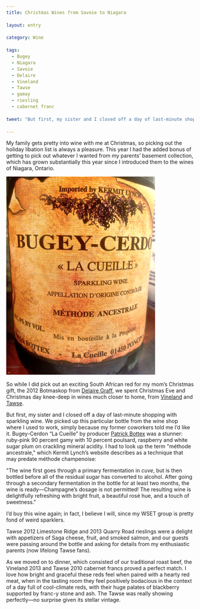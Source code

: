 ```yaml
---
title: Christmas Wines from Savoie to Niagara

layout: entry

category: Wine

tags:
  - Bugey
  - Niagara
  - Savoie
  - Delaire
  - Vineland
  - Tawse
  - gamay
  - riesling
  - cabernet franc

tweet: "But first, my sister and I closed off a day of last-minute shopping with sparkling wine."

---
```


My family gets pretty into wine with me at Christmas, so picking out the holiday libation list is always a pleasure. This year I had the added bonus of getting to pick out whatever I wanted from my parents’ basement collection, which has grown substantially this year since I introduced them to the wines of Niagara, Ontario. 

![Bugey-Cerdon wine label](/photos/bugey.jpg "Bugey-Cerdon sparkling wine label")

So while I did pick out an exciting South African red for my mom’s Christmas gift, the 2012 Botmaskop from [Delaire Graff](http://www.delaire.co.za), we spent Christmas Eve and Christmas day knee-deep in wines much closer to home, from [Vineland](http://vineland.com) and [Tawse](http://www.tawsewinery.ca). 

But first, my sister and I closed off a day of last-minute shopping with sparkling wine. We picked up this particular bottle from the wine shop where I used to work, simply because my former coworkers told me I’d like it. Bugey-Cerdon “La Cueille” by producer [Patrick Bottex](http://kermitlynch.com/our-wines/patrick-bottex/) was a stunner: ruby-pink 90 percent gamy with 10 percent poulsard, raspberry and white sugar plum on crackling mineral acidity.  I had to look up the term "méthode ancestrale," which Kermit Lynch’s website describes as a technique that may predate méthode champenoise: 

"The wine first goes through a primary fermentation in *cuve*, but is then bottled before all of the residual sugar has converted to alcohol. After going through a secondary fermentation in the bottle for at least two months, the wine is ready––Champagne’s dosage is not permitted! The resulting wine is delightfully refreshing with bright fruit, a beautiful rosé hue, and a touch of sweetness."

I’d buy this wine again; in fact, I believe I will, since my WSET group is pretty fond of weird sparklers.

Tawse 2012 Limestone Ridge and 2013 Quarry Road rieslings were a delight with appetizers of Saga cheese, fruit, and smoked salmon, and our guests were passing around the bottle and asking for details from my enthusiastic parents (now lifelong Tawse fans). 

As we moved on to dinner, which consisted of our traditional roast beef, the Vineland 2013 and Tawse 2010 cabernet francs proved a perfect match. I love how bright and graceful these reds feel when paired with a hearty red meat, when in the tasting room they feel positively bodacious in the context of a day full of cool-climate reds, with their huge palates of blackberry supported by franc-y stone and ash. The Tawse was really showing perfectly––no surprise given its stellar vintage. 